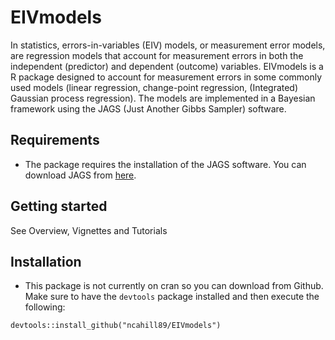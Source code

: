 # EIVmodels 

In statistics, errors-in-variables (EIV) models, or measurement error models, are regression models that account for measurement errors in both the independent (predictor) and dependent (outcome) variables. EIVmodels is a R package designed to account for measurement errors in some commonly used models (linear regression, change-point regression, (Integrated) Gaussian process regression). The models are implemented in a Bayesian framework using the JAGS (Just Another Gibbs Sampler) software.

## Requirements

  - The package requires the installation of the JAGS software. You can download JAGS from [here](https://sourceforge.net/projects/mcmc-jags/).

## Getting started

See Overview, Vignettes and Tutorials

## Installation

  - This package is not currently on cran so you can download from Github. Make sure to have the `devtools` package installed and then execute the following: 

```
devtools::install_github("ncahill89/EIVmodels")
```

